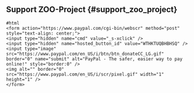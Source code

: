 ## Support ZOO-Project {#support_zoo_project}

    #html
    <form action="https://www.paypal.com/cgi-bin/webscr" method="post" style="text-align: center;">
    <input type="hidden" name="cmd" value="_s-xclick" />
    <input type="hidden" name="hosted_button_id" value="WTHKTUQBHBHSQ" />
    <input type="image" src="https://www.paypal.com/en_US/i/btn/btn_donateCC_LG.gif" border="0" name="submit" alt="PayPal - The safer, easier way to pay online!" style="border:0" />
    <img alt="" border="0" src="https://www.paypal.com/en_US/i/scr/pixel.gif" width="1" height="1" />
    </form>
